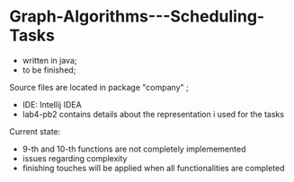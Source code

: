 # Graph-Algorithms---Scheduling-Tasks
- written in java;
- to be finished;

Source files are located in package  "company" ;
- IDE: Intellij IDEA
- lab4-pb2 contains details about the representation i used for the tasks

Current state:
- 9-th and 10-th functions are not completely implememented
- issues regarding complexity
- finishing touches will be applied when all functionalities are completed
